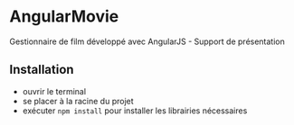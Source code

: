 AngularMovie
============

Gestionnaire de film développé avec AngularJS - Support de présentation

## Installation
* ouvrir le terminal
* se placer à la racine du projet
* exécuter <code>npm install</code> pour installer les librairies nécessaires
